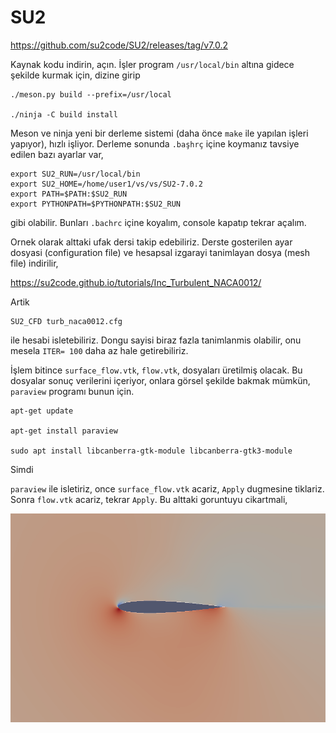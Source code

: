 # SU2

https://github.com/su2code/SU2/releases/tag/v7.0.2

Kaynak kodu indirin, açın. İşler program `/usr/local/bin` altına
gidece şekilde kurmak için, dizine girip

```
./meson.py build --prefix=/usr/local

./ninja -C build install
```

Meson ve ninja yeni bir derleme sistemi (daha önce `make` ile yapılan işleri
yapıyor), hızlı işliyor. Derleme sonunda `.başhrç` içine koymanız tavsiye
edilen bazı ayarlar var,

```
export SU2_RUN=/usr/local/bin
export SU2_HOME=/home/user1/vs/vs/SU2-7.0.2
export PATH=$PATH:$SU2_RUN
export PYTHONPATH=$PYTHONPATH:$SU2_RUN
```

gibi olabilir. Bunları `.bachrc` içine koyalım, console kapatıp tekrar açalım.

Ornek olarak alttaki ufak dersi takip edebiliriz. Derste gosterilen
ayar dosyasi (configuration file) ve hesapsal izgarayi tanimlayan
dosya (mesh file) indirilir, 

https://su2code.github.io/tutorials/Inc_Turbulent_NACA0012/

Artik

```
SU2_CFD turb_naca0012.cfg
```

ile hesabi isletebiliriz. Dongu sayisi biraz fazla tanimlanmis olabilir,
onu mesela `ITER= 100` daha az hale getirebiliriz.

İşlem bitince `surface_flow.vtk`, `flow.vtk`, dosyaları üretilmiş olacak.
Bu dosyalar sonuç verilerini içeriyor, onlara görsel şekilde bakmak mümkün,
`paraview` programı bunun için.

```
apt-get update

apt-get install paraview

sudo apt install libcanberra-gtk-module libcanberra-gtk3-module
```

Simdi

`paraview` ile isletiriz, once `surface_flow.vtk` acariz, `Apply` dugmesine tiklariz.
Sonra `flow.vtk` acariz, tekrar `Apply`. Bu alttaki goruntuyu cikartmali,

![](su2_01.png)







